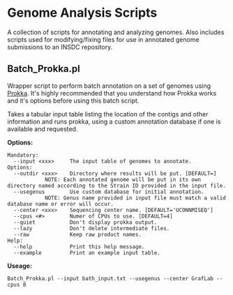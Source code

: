 # Genome Analysis Scripts
A collection of scripts for annotating and analyzing genomes. Also includes scripts used for modifying/fixing files for use in annotated genome submissions to an INSDC repository.

## Batch_Prokka.pl
Wrapper script to perform batch annotation on a set of genomes using [Prokka](https://github.com/tseemann/prokka). It's highly recommended that you understand how Prokka works and it's options before using this batch script.

Takes a tabular input table listing the location of the contigs and other information and runs prokka, using a custom annotation database if one is available and requested.

__Options:__
```shell
Mandatory:
  --input <xxx>     The input table of genomes to annotate.
Options:
  --outdir <xxx>    Directory where results will be put. [DEFAULT=]
		    NOTE: Each annotated genome will be put in its own directory named according to the Strain ID provided in the input file.
  --usegenus        Use custom database for initial annotation.
		    NOTE: Genus name provided in input file must match a valid database name or error will occur.
  --center <xxx>    Sequencing center name. [DEFAULT='UCONNMISEQ']
  --cpus <#>        Numer of CPUs to use. [DEFAULT=4]
  --quiet           Don't display prokka output.
  --lazy            Don't delete intermediate files.
  --raw             Keep raw product names.
Help:
  --help            Print this help message.
  --example         Print an example input table.
```

__Useage:__
```shell
Batch_Prokka.pl --input bath_input.txt --usegenus --center GrafLab --cpus 8
```
##




